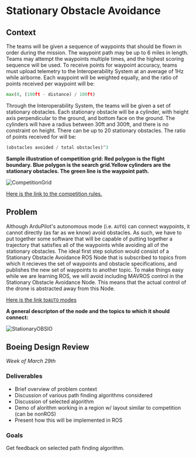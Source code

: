 # Stationary Obstacle Avoidance 

## Context
The teams will be given a sequence of waypoints that should be flown in order during the mission. The waypoint path may be up to 6 miles in length. Teams may attempt the waypoints multiple times, and the highest scoring sequence will be used. To receive points for waypoint accuracy, teams must upload telemetry to the Interoperability System at an average of 1Hz while airborne. Each waypoint will be weighted equally, and the ratio of points received per waypoint will be:

```python
max(0, (100ft - distance) / 100ft)
```

Through the Interoperability System, the teams will be given a set of stationary obstacles. Each stationary obstacle will be a cylinder, with height axis perpendicular to the ground, and bottom face on the ground. The cylinders will have a radius between 30ft and 300ft, and there is no constraint on height. There can be up to 20 stationary obstacles. The ratio of points received for will be:

```python
(obstacles avoided / total obstacles)^3
```

**Sample illustration of competition grid: Red polygon is the flight boundary. Blue polygon is the search grid.Yellow cylinders are the stationary obstacles. The green line is the waypoint path.**

![CompetitionGrid](https://user-images.githubusercontent.com/41211324/111226905-279cdb80-85b8-11eb-974c-b36faf2976c2.png)

[Here is the link to the competition rules.](https://static1.squarespace.com/static/5d554e14aaa5e300011a4844/t/600835a2dca4d066508885e8/1611150754642/auvsi_suas-2021-rules.pdf)

## Problem
Although ArduPilot's autonomous mode (i.e. `AUTO`) can connect waypoints, it cannot directly (as far as we know) avoid obstacles. As such, we have to put together some software that will be capable of putting together a trajectory that satisfies all of the waypoints while avoiding all of the stationary obstacles. The ideal first step solution would consist of a Stationary Obstacle Avoidance ROS Node that is subscribed to topics from which it recieves the set of waypoints and obstacle specifications, and publishes the new set of waypoints to another topic. To make things easy while we are learning ROS, we will avoid including MAVROS control in the Stationary Obstacle Avoidance Node. This means that the actual control of the drone is abstracted away from this Node.

[Here is the link to`AUTO` modes](https://ardupilot.org/plane/docs/auto-mode.html)

**A general descripton of the node and the topics to which it should connect:**

![StationaryOBSIO](https://user-images.githubusercontent.com/41211324/111229728-cdeae000-85bc-11eb-9dfb-edf9bcf12cfa.png)

## Boeing Design Review
*Week of March 29th*

### Deliverables 
- Brief overview of problem context
- Discussion of various path finding algorithms considered
- Discussion of selected algorithm
- Demo of alorithm working in a region w/ layout similar to competition (can be nonROS)
- Present how this will be implemented in ROS 

### Goals
Get feedback on selected path finding algorithm. 
